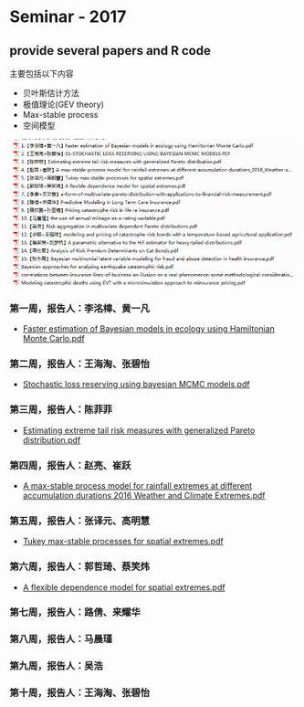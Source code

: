 # Seminar - 2017
## provide several papers and R code
主要包括以下内容

* 贝叶斯估计方法
* 极值理论(GEV theory)
* Max-stable process
* 空间模型

![](https://github.com/lzx89757/Actuarial-Literatures/blob/master/%E8%AE%BA%E6%96%87%E6%8E%92%E5%BA%8F.png)

### 第一周，报告人：李洺樟、黄一凡
* [Faster estimation of Bayesian models in ecology using Hamiltonian Monte Carlo.pdf](https://github.com/lzx89757/Actuarial-Literatures/blob/master/papers/Faster%20estimation%20of%20Bayesian%20models%20in%20ecology%20using%20Hamiltonian%20Monte%20Carlo.pdf)

### 第二周，报告人：王海淘、张碧怡
* [Stochastic loss reserving using bayesian MCMC models.pdf](https://github.com/lzx89757/Actuarial-Literatures/blob/master/papers/Stochastic%20loss%20reserving%20using%20bayesian%20MCMC%20models.PDF)

### 第三周，报告人：陈菲菲
* [Estimating extreme tail risk measures with generalized Pareto distribution.pdf](https://github.com/lzx89757/Actuarial-Literatures/blob/master/papers/Estimating%20extreme%20tail%20risk%20measures%20with%20generalized%20Pareto%20distribution.pdf)


### 第四周，报告人：赵亮、崔跃
* [A max-stable process model for rainfall extremes at different accumulation durations 2016 Weather and Climate Extremes.pdf](https://github.com/lzx89757/Actuarial-Literatures/blob/master/papers/A%20max-stable%20process%20model%20for%20rainfall%20extremes%20at%20different%20accumulation%20durations%202016%20Weather%20and%20Climate%20Extremes.pdf)

### 第五周，报告人：张译元、高明慧
* [Tukey max-stable processes for spatial extremes.pdf](https://github.com/lzx89757/Actuarial-Literatures/blob/master/papers/Tukey%20max-stable%20processes%20for%20spatial%20extremes.pdf)

### 第六周，报告人：郭哲琦、蔡笑炜
* [A flexible dependence model for spatial extremes.pdf](https://github.com/lzx89757/Actuarial-Literatures/blob/master/papers/A%20flexible%20dependence%20model%20for%20spatial%20extremes.pdf)


### 第七周，报告人：路倩、来耀华


### 第八周，报告人：马晨瑾


### 第九周，报告人：吴浩


### 第十周，报告人：王海淘、张碧怡

